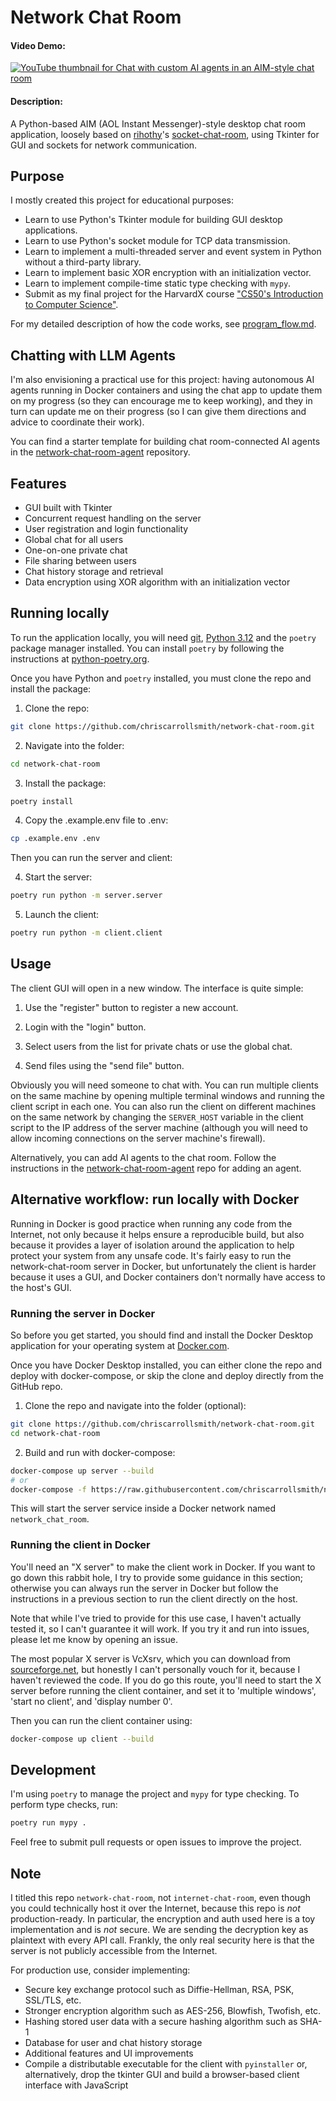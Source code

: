 # Network Chat Room

#### Video Demo:

[![YouTube thumbnail for Chat with custom AI agents in an AIM-style chat room](https://img.youtube.com/vi/_Hzst-ZIW5M/0.jpg)](https://youtu.be/_Hzst-ZIW5M)

#### Description:

A Python-based AIM (AOL Instant Messenger)-style desktop chat room application, loosely based on [rihothy](https://github.com/rihothy)'s [socket-chat-room](https://github.com/rihothy/socket-chat-room), using Tkinter for GUI and sockets for network communication.

## Purpose

I mostly created this project for educational purposes: 

- Learn to use Python's Tkinter module for building GUI desktop applications.
- Learn to use Python's socket module for TCP data transmission.
- Learn to implement a multi-threaded server and event system in Python without a third-party library.
- Learn to implement basic XOR encryption with an initialization vector.
- Learn to implement compile-time static type checking with `mypy`.
- Submit as my final project for the HarvardX course ["CS50's Introduction to Computer Science"](https://learning.edx.org/course/course-v1:HarvardX+CS50+X/home).

For my detailed description of how the code works, see [program_flow.md](https://github.com/chriscarrollsmith/network-chat-room/blob/main/program_flow.md).

## Chatting with LLM Agents

I'm also envisioning a practical use for this project: having autonomous AI agents running in Docker containers and using the chat app to update them on my progress (so they can encourage me to keep working), and they in turn can update me on their progress (so I can give them directions and advice to coordinate their work).

You can find a starter template for building chat room-connected AI agents in the [network-chat-room-agent](https://github.com/chriscarrollsmith/network-chat-room-agent) repository.

## Features

- GUI built with Tkinter
- Concurrent request handling on the server
- User registration and login functionality
- Global chat for all users
- One-on-one private chat
- File sharing between users
- Chat history storage and retrieval
- Data encryption using XOR algorithm with an initialization vector

## Running locally

To run the application locally, you will need [git](https://git-scm.com/book/en/v2/Getting-Started-Installing-Git), [Python 3.12](https://www.python.org/downloads/release/python-3120/) and the `poetry` package manager installed. You can install `poetry` by following the instructions at [python-poetry.org](https://python-poetry.org/docs/#installing-with-the-official-installer).

Once you have Python and `poetry` installed, you must clone the repo and install the package:

1. Clone the repo:
```bash
git clone https://github.com/chriscarrollsmith/network-chat-room.git
```

2. Navigate into the folder:
```bash
cd network-chat-room
```

3. Install the package:
```bash
poetry install
```

4. Copy the .example.env file to .env:
```bash
cp .example.env .env
```

Then you can run the server and client:

4. Start the server:
```bash
poetry run python -m server.server
```

5. Launch the client:
```bash
poetry run python -m client.client
```

## Usage

The client GUI will open in a new window. The interface is quite simple:

1. Use the "register" button to register a new account.

2. Login with the "login" button.

3. Select users from the list for private chats or use the global chat.

4. Send files using the "send file" button.

Obviously you will need someone to chat with. You can run multiple clients on the same machine by opening multiple terminal windows and running the client script in each one. You can also run the client on different machines on the same network by changing the `SERVER_HOST` variable in the client script to the IP address of the server machine (although you will need to allow incoming connections on the server machine's firewall).

Alternatively, you can add AI agents to the chat room. Follow the instructions in the [network-chat-room-agent](https://github.com/chriscarrollsmith/network-chat-room-agent) repo for adding an agent.

## Alternative workflow: run locally with Docker

Running in Docker is good practice when running any code from the Internet, not only because it helps ensure a reproducible build, but also because it provides a layer of isolation around the application to help protect your system from any unsafe code. It's fairly easy to run the network-chat-room server in Docker, but unfortunately the client is harder because it uses a GUI, and Docker containers don't normally have access to the host's GUI.

### Running the server in Docker

So before you get started, you should find and install the Docker Desktop application for your operating system at [Docker.com](https://www.docker.com/).

Once you have Docker Desktop installed, you can either clone the repo and deploy with docker-compose, or skip the clone and deploy directly from the GitHub repo.

1. Clone the repo and navigate into the folder (optional):
```bash
git clone https://github.com/chriscarrollsmith/network-chat-room.git
cd network-chat-room
```

2. Build and run with docker-compose:
```bash
docker-compose up server --build
# or
docker-compose -f https://raw.githubusercontent.com/chriscarrollsmith/network-chat-room/main/docker-compose.yml up server --build
```

This will start the server service inside a Docker network named `network_chat_room`.

### Running the client in Docker

You'll need an "X server" to make the client work in Docker. If you want to go down this rabbit hole, I try to provide some guidance in this section; otherwise you can always run the server in Docker but follow the instructions in a previous section to run the client directly on the host.

Note that while I've tried to provide for this use case, I haven't actually tested it, so I can't guarantee it will work. If you try it and run into issues, please let me know by opening an issue.

The most popular X server is VcXsrv, which you can download from [sourceforge.net](https://sourceforge.net/projects/vcxsrv/), but honestly I can't personally vouch for it, because I haven't reviewed the code. If you do go this route, you'll need to start the X server before running the client container, and set it to 'multiple windows', 'start no client', and 'display number 0'.

Then you can run the client container using:

```bash
docker-compose up client --build
```

## Development

I'm using `poetry` to manage the project and `mypy` for type checking. To perform type checks, run:

```bash
poetry run mypy .
```

Feel free to submit pull requests or open issues to improve the project.

## Note

I titled this repo `network-chat-room`, not `internet-chat-room`, even though you could technically host it over the Internet, because this repo is *not* production-ready. In particular, the encryption and auth used here is a toy implementation and is *not* secure. We are sending the decryption key as plaintext with every API call. Frankly, the only real security here is that the server is not publicly accessible from the Internet.

For production use, consider implementing:

- Secure key exchange protocol such as Diffie-Hellman, RSA, PSK, SSL/TLS, etc.
- Stronger encryption algorithm such as AES-256, Blowfish, Twofish, etc.
- Hashing stored user data with a secure hashing algorithm such as SHA-1
- Database for user and chat history storage
- Additional features and UI improvements
- Compile a distributable executable for the client with `pyinstaller` or, alternatively, drop the tkinter GUI and build a browser-based client interface with JavaScript
